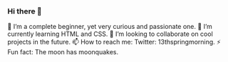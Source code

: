 ### Hi there 👋


🔭 I’m a complete beginner, yet very curious and passionate one. 
🌱 I’m currently learning HTML and CSS.
👯 I’m looking to collaborate on cool projects in the future.
📫 How to reach me: Twitter: 13thspringmorning.
⚡ Fun fact: The moon has moonquakes.
